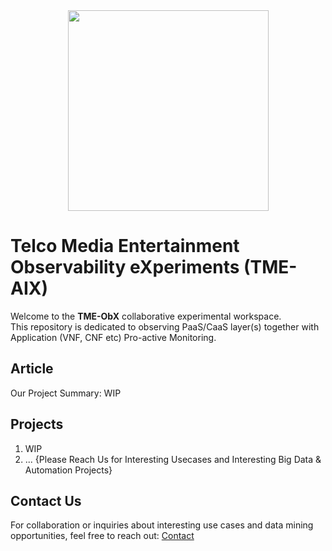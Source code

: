 <div align="center">
    <img src="https://raw.githubusercontent.com/fenar/TME-AIX/main/images/TME-AiX-Logo.png" width="321"/>
</div>

# Telco Media Entertainment Observability eXperiments (TME-AIX)
Welcome to the **TME-ObX** collaborative experimental workspace. <br>
This repository is dedicated to observing PaaS/CaaS layer(s) together with Application (VNF, CNF etc) Pro-active Monitoring.

## Article
Our Project Summary: WIP

## Projects
1.  WIP
2.   ... {Please Reach Us for Interesting Usecases and Interesting Big Data & Automation Projects}

## Contact Us
For collaboration or inquiries about interesting use cases and data mining opportunities, feel free to reach out:
[Contact](https://www.linkedin.com/in/fenar/)

